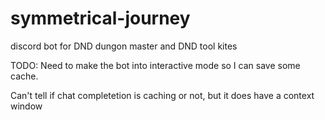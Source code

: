 # symmetrical-journey
discord bot for DND dungon master and DND tool kites


TODO:
Need to make the bot into interactive mode so I can save some cache.


Can't tell if chat completetion is caching or not, but it does have a context window
